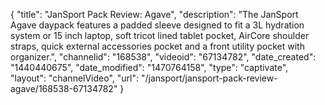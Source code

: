 {
    "title": "JanSport Pack Review: Agave",
    "description": "The JanSport Agave daypack features a padded sleeve designed to fit a 3L hydration system or 15 inch laptop, soft tricot lined tablet pocket, AirCore shoulder straps, quick external accessories pocket and a front utility pocket with organizer.",
    "channelid": "168538",
    "videoid": "67134782",
    "date_created": "1440440675",
    "date_modified": "1470764158",
    "type": "captivate",
    "layout": "channelVideo",
    "url": "\/jansport\/jansport-pack-review-agave\/168538-67134782"
}